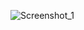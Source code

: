 ![Screenshot_1](https://user-images.githubusercontent.com/37224884/203822637-aaacdcb7-4819-4bb0-ad1c-57cf3470dde9.jpg)
